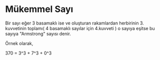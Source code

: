 # Mükemmel Sayı
Bir sayı eğer 3 basamaklı ise ve oluşturan rakamlardan herbirinin 3. kuvvetinin toplamı( 4 basamaklı sayılar için 4.kuvveti ) o sayıya eşitse bu sayıya "Armstrong" sayısı denir.

Örnek olarak,

370 = 3^3 + 7^3 + 0^3
